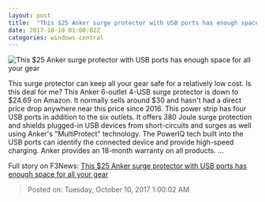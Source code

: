 ```yaml
---
layout: post
title:  "This $25 Anker surge protector with USB ports has enough space for all your gear"
date: 2017-10-10 01:00:02Z
categories: windows-central
---
```


![This $25 Anker surge protector with USB ports has enough space for all your gear](https://www.windowscentral.com/sites/wpcentral.com/files/styles/large/public/article-images/2017/10/anker-powerstrip-5dc6-5dc6.jpg?itok=WWt5v0kj)

This surge protector can keep all your gear safe for a relatively low cost. Is this deal for me? This Anker 6-outlet 4-USB surge protector is down to $24.69 on Amazon. It normally sells around $30 and hasn't had a direct price drop anywhere near this price since 2016. This power strip has four USB ports in addition to the six outlets. It offers 380 Joule surge protection and shields plugged-in USB devices from short-circuits and surges as well using Anker's "MultiProtect" technology. The PowerIQ tech built into the USB ports can identify the connected device and provide high-speed charging. Anker provides an 18-month warranty on all products. ...


Full story on F3News: [This $25 Anker surge protector with USB ports has enough space for all your gear](http://www.f3nws.com/n/fevHcD)

> Posted on: Tuesday, October 10, 2017 1:00:02 AM
